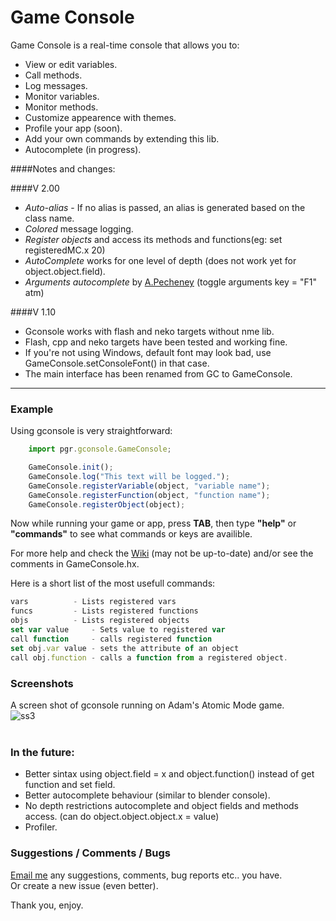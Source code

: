 # Game Console

Game Console is a real-time console that allows you to:

* View or edit variables.
* Call methods.
* Log messages.
* Monitor variables.
* Monitor methods.
* Customize appearence with themes.
* Profile your app (soon).
* Add your own commands by extending this lib.
* Autocomplete (in progress).

####Notes and changes:<br />

####V 2.00<br />

* _Auto-alias_ - If no alias is passed, an alias is generated based on the class name. <br />
* _Colored_ message logging. <br />
* _Register objects_ and access its methods and functions(eg: set registeredMC.x 20)
* _AutoComplete_ works for one level of depth (does not work yet for object.object.field).
* _Arguments autocomplete_ by [A.Pecheney](https://github.com/pecheny/gameconsole) (toggle arguments key = "F1" atm)

####V 1.10<br />

* Gconsole works with flash and neko targets without nme lib.<br />
* Flash, cpp and neko targets have been tested and working fine.<br />
* If you're not using Windows, default font may look bad, use GameConsole.setConsoleFont() in that case.<br />
* The main interface has been renamed from GC to GameConsole.

____________

### Example

Using gconsole is very straightforward:

```js
    import pgr.gconsole.GameConsole;

    GameConsole.init();
    GameConsole.log("This text will be logged.");
    GameConsole.registerVariable(object, "variable name"); 
    GameConsole.registerFunction(object, "function name");
    GameConsole.registerObject(object);
```

Now while running your game or app, press **TAB**, then type **"help"** or **"commands"**
to see what commands or keys are availible.

For more help and check the [Wiki](https://github.com/ProG4mr/gconsole/wiki) (may not be up-to-date) and/or see the comments in GameConsole.hx.


Here is a short list of the most usefull commands:

```js
vars  		  - Lists registered vars
funcs 		  - Lists registered functions
objs  		  - Lists registered objects
set var value 	  - Sets value to registered var
call function     - calls registered function
set obj.var value - sets the attribute of an object
call obj.function - calls a function from a registered object.
```

### Screenshots<br />

A screen shot of gconsole running on Adam's Atomic Mode game.<br />
![ss3](http://i1148.photobucket.com/albums/o562/ProG4mr/gameconsole2ss_zps1683004b.jpg "Using Mode game")<br /><br />

### In the future:

* Better sintax using object.field = x and object.function() instead of get function and set field.
* Better autocomplete behaviour (similar to blender console).
* No depth restrictions autocomplete and object fields and methods access. (can do object.object.object.x = value)
* Profiler.

### Suggestions / Comments / Bugs 

[Email me](mailto:prog4mr@gmail.com) any suggestions, comments, bug reports etc.. you have.<br />
Or create a new issue (even better). 


Thank you, enjoy.


